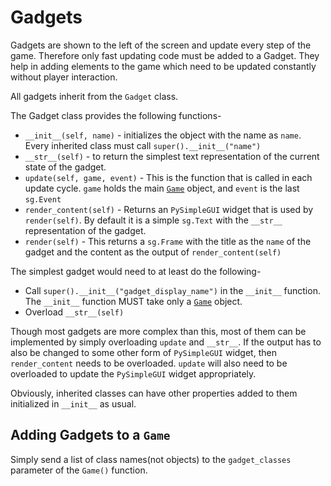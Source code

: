 # Gadgets

Gadgets are shown to the left of the screen and update every step of the game. Therefore only fast updating code must be added to a Gadget. They help in adding elements to the game which need to be updated constantly without player interaction.

All gadgets inherit from the `Gadget` class. 

The Gadget class provides the following functions-

- `__init__(self, name)` - initializes the object with the name as `name`. Every inherited class must call `super().__init__("name")`
- `__str__(self)` - to return the simplest text representation of the current state of the gadget.
- `update(self, game, event)` - This is the function that is called in each update cycle. `game` holds the main [`Game`](./game) object, and `event` is the last `sg.Event`
- `render_content(self)` - Returns an `PySimpleGUI` widget that is used by `render(self)`. By default it is a simple `sg.Text` with the `__str__` representation of the gadget.
- `render(self)` - This returns a `sg.Frame` with the title as the `name` of the gadget and the content as the output of `render_content(self)`


The simplest gadget would need to at least do the following-

- Call `super().__init__("gadget_display_name")` in the `__init__` function. The `__init__` function MUST take only a [`Game`](./game) object.
- Overload `__str__(self)`

Though most gadgets are more complex than this, most of them can be implemented by simply overloading `update` and `__str__`. If the output has to also be changed to some other form of `PySimpleGUI` widget, then `render_content` needs to be overloaded. `update` will also need to be overloaded to update the `PySimpleGUI` widget appropriately.

Obviously, inherited classes can have other properties added to them initialized in `__init__` as usual.

## Adding Gadgets to a `Game`

Simply send a list of class names(not objects) to the `gadget_classes` parameter of the `Game()` function.

